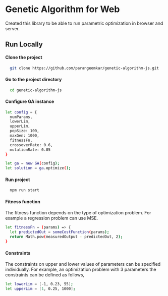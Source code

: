 # Genetic Algorithm for Web
Created this library to be able to run parametric optimization in browser and server.

## Run Locally

#### Clone the project
```bash
  git clone https://github.com/parangeomkar/genetic-algorithm-js.git
```

#### Go to the project directory

```bash
  cd genetic-algorithm-js
```

#### Configure GA instance
```bash
let config = {
  numParams,
  lowerLim,
  upperLim,
  popSize: 100,
  maxGen: 1000,
  fitnessFn,
  crossoverRate: 0.6,
  mutationRate: 0.05
}

let ga = new GA(config);
let solution = ga.optimize();  
```


#### Run project
```bash
  npm run start
```


#### Fitness function
The fitness function depends on the type of optimization problem.
For example a regression problem can use MSE.
```bash
let fitnessFn = (params) => {
  let predictedOut = someCostFunction(params);
  return Math.pow(measuredOutput - predictedOut, 2);
}
```



#### Constraints
The constraints on upper and lower values of parameters can be specified
individually. For example, an optimization problem with 3 parameters the
constraints can be defined as follows,
```bash
let lowerLim = [-1, 0.23, 55];
let upperLim = [1, 0.25, 1000];
```

